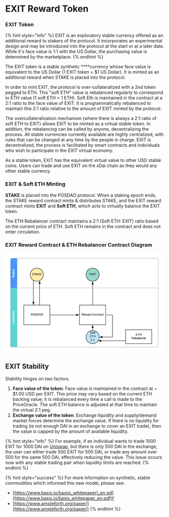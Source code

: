 # EXIT Reward Token

### **EXIT** Token

{% hint style="info" %}
EXIT is an exploratory stable currency offered as an additional reward to stakers of the protocol. It incorporates an experimental design and may be introduced into the protocol at the start or at a later date. While it's face value is 1:1 with the US Dollar, the purchasing value is determined by the marketplace.
{% endhint %}

The EXIT token is a stable synthetic ****currency whose face value is equivalent to the US Dollar \(1 EXIT token = $1 US Dollar\). It is minted as an additional reward when STAKE is placed into the protocol. 

In order to mint EXIT, the protocol is over-collateralized with a 2nd token pegged to ETH. This "soft ETH" value is rebalanced regularly to correspond to ETH value  \(1 soft ETH = 1 ETH\). Soft Eth is maintained in the contract at a 2:1 ratio to the face value of EXIT. It is programmatically rebalanced to maintain this 2:1 ratio relative to the amount of EXIT minted by the protocol. 

The overcollateralization mechanism \(where there is always a 2:1 ratio of soft ETH to EXIT\) allows EXIT to be minted as a virtual stable token. In addition, the rebalancing can be called by anyone, decentralizing the process. All stable currencies currently available are highly centralized, with rules that can be changed at any time by the people in charge. EXIT is decentralized, the process is facilitated by smart contracts and individuals who wish to participate in the EXIT virtual economy.

As a stable token, EXIT has the equivalent virtual value to other USD stable coins. Users can trade and use EXIT on the xDai chain as they would any other stable currency. 

### EXIT & Soft ETH Minting 

**STAKE** is placed into the POSDAO protocol. When a staking epoch ends, the STAKE reward contract mints & distributes STAKE, and the EXIT reward contract mints  **EXIT** and **Soft ETH**, which acts to virtually balance the EXIT token.

The ETH Rebalancer contract maintains a 2:1 \(Soft ETH: EXIT\) ratio based on the current price of ETH. Soft ETH remains in the contract and does not enter circulation.

### EXIT Reward Contract & ETH Rebalancer Contract Diagram

![](../../../.gitbook/assets/exit-diagram.png)

## **EXIT Stability**

Stability hinges on two factors. 

1. **Face value of the token**: Face value is maintained in the contract at ~ $1.00 USD per EXIT. This price may vary based on the current ETH backing value; it is rebalanced every time a call is made to the PriceOracle. The soft ETH balance is adjusted at that time to maintain the virtual 2:1 peg.  
2.  **Exchange value of the token**: Exchange liquidity and supply/demand market forces determine the exchange value. If there is no liquidity for trading \(ie not enough DAI in an exchange to cover an EXIT trade\), then the value is capped by the amount of available liquidity.

{% hint style="info" %}
For example, if an individual wants to trade 1000 EXIT for 1000 DAI on [Uniswap](https://uniswap.exchange/), but there is only 500 DAI in the exchange, the user can either trade 500 EXIT for 500 DAI, or trade any amount over 500 for the same 500 DAI, effectively reducing the value. This issue occurs now with any stable trading pair when liquidity limits are reached.
{% endhint %}

{% hint style="success" %}
For more information on synthetic, stable commodities which informed this new model, please see:

* [https://www.basis.io/basis\_whitepaper\_en.pd](https://www.basis.io/basis_whitepaper_en.pdf)f
* [https://www.ampleforth.org/paper/](https://www.ampleforth.org/paper/)
{% endhint %}

